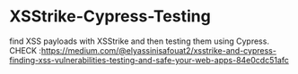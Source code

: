 # XSStrike-Cypress-Testing
find XSS payloads with XSStrike and then testing them using Cypress.
CHECK :https://medium.com/@elyassinisafouat2/xsstrike-and-cypress-finding-xss-vulnerabilities-testing-and-safe-your-web-apps-84e0cdc51afc
